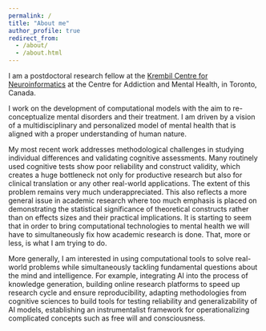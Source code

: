 ```yaml
---
permalink: /
title: "About me"
author_profile: true
redirect_from: 
  - /about/
  - /about.html
---
```


I am a postdoctoral research fellow at the [Krembil Centre for Neuroinformatics](https://www.camh.ca/en/science-and-research/institutes-and-centres/krembil-centre-for-neuroinformatics) at the Centre for Addiction and Mental Health, in Toronto, Canada.

I work on the development of computational models with the aim to re-conceptualize mental disorders and their treatment. I am driven by a vision of a multidisciplinary and personalized model of mental health that is aligned with a proper understanding of human nature. 

My most recent work addresses methodological challenges in studying individual differences and validating cognitive assessments. Many routinely used cognitive tests show poor reliability and construct validity, which creates a huge bottleneck not only for productive research but also for clinical translation or any other real-world applications. The extent of this problem remains very much underappreciated. This also reflects a more general issue in academic research where too much emphasis is placed on demonstrating the statistical significance of theoretical constructs rather than on effects sizes and their practical implications. It is starting to seem that in order to bring computational technologies to mental health we will have to simultaneously fix how academic research is done. That, more or less, is what I am trying to do.

More generally, I am interested in using computational tools to solve real-world problems while simultaneously tackling fundamental questions about the mind and intelligence. For example, integrating AI into the process of knowledge generation, building online research platforms to speed up research cycle and ensure reproducibility, adapting methodologies from cognitive sciences to build tools for testing reliability and generalizability of AI models, establishing an instrumentalist framework for operationalizing complicated concepts such as free will and consciousness.
 

